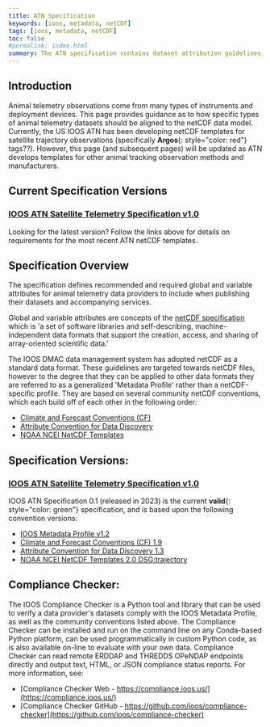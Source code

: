 ```yaml
---
title: ATN Specification
keywords: [ioos, metadata, netCDF]
tags: [ioos, metadata, netCDF]
toc: false
#permalink: index.html
summary: The ATN specification contains dataset attribution guidelines and examples which describe ATN's file format specification following the netCDF data model.
---
```


## **Introduction**

Animal telemetry observations come from many types of instruments and deployment devices. This page provides guidance as to how specific types of animal telemetry datasets should be aligned to the netCDF data model.
Currently, the US IOOS ATN has been developing netCDF templates for satellite trajectory observations (specifically **Argos**{: style="color: red"} tags??). However, this page (and subsequent pages) will be updated as ATN develops templates for other animal tracking observation methods and manufacturers.

## **Current Specification Versions**

### [**IOOS ATN Satellite Telemetry Specification v1.0**](atn-sat-telem-specification-v1-0.html)

Looking for the latest version?  Follow the links above for details on requirements for the most recent ATN netCDF templates.

## **Specification Overview**

The specification defines recommended and required global and variable attributes for animal telemetry data providers to include when publishing their datasets and accompanying services.

Global and variable attributes are concepts of the [netCDF specification](https://www.unidata.ucar.edu/software/netcdf/docs/) which is 'a set of software libraries and self-describing, machine-independent data formats that support the creation, access, and sharing of array-oriented scientific data.'  

The IOOS DMAC data management system has adopted netCDF as a standard data format.  These guidelines are targeted towards netCDF files, however to the degree that they can be applied to other data formats they are referred to as a generalized 'Metadata Profile' rather than a netCDF-specific profile.  They are based on several community netCDF conventions, which each build off of each other in the following order:

- [Climate and Forecast Conventions (CF)](http://cfconventions.org/)
- [Attribute Convention for Data Discovery](http://wiki.esipfed.org/index.php?title=Attribute_Convention_for_Data_Discovery)
- [NOAA NCEI NetCDF Templates](https://www.ncei.noaa.gov/netcdf-templates)

## Specification Versions:

### [**IOOS ATN Satellite Telemetry Specification v1.0**](atn-sat-telem-specification-v1-0.html)

IOOS ATN Specification 0.1 (released in 2023) is the current **valid**{: style="color: green"} specification, and is based upon the following convention versions:

- [IOOS Metadata Profile v1.2](https://ioos.github.io/ioos-metadata/ioos-metadata-profile-v1-2.html)
- [Climate and Forecast Conventions (CF) 1.9](http://cfconventions.org/Data/cf-conventions/cf-conventions-1.9/cf-conventions.html)
- [Attribute Convention for Data Discovery 1.3](http://wiki.esipfed.org/index.php/Attribute_Convention_for_Data_Discovery_1-3)
- [NOAA NCEI NetCDF Templates 2.0 DSG:trajectory](https://www.ncei.noaa.gov/data/oceans/ncei/formats/netcdf/v2.0/index.html)

## Compliance Checker:

The IOOS Compliance Checker is a Python tool and library that can be used to verify a data provider's datasets comply with the IOOS Metadata Profile, as well as the community conventions listed above.  The Compliance Checker can be installed and run on the command line on any Conda-based Python platform, can be used programmatically in custom Python code, as is also available on-line to evaluate with your own data.  Compliance Checker can read remote ERDDAP and THREDDS OPeNDAP endpoints directly and output text, HTML, or JSON compliance status reports.  For more information, see:

- [Compliance Checker Web - https://compliance.ioos.us/](https://compliance.ioos.us/)
- [Compliance Checker GitHub - https://github.com/ioos/compliance-checker](https://github.com/ioos/compliance-checker)
